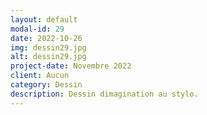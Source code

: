 ```yaml
---
layout: default
modal-id: 29
date: 2022-10-26
img: dessin29.jpg
alt: dessin29.jpg
project-date: Novembre 2022
client: Aucun
category: Dessin
description: Dessin dimagination au stylo.
---
```


